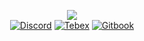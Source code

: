<p align="center" dir="auto">
  <img src="https://github-readme-stats.vercel.app/api?username=cryptixik&theme=dark&show_icons=true&hide_border=false&count_private=true"></img>
  <br>
    <a href="https://discord.gg/4JDHdMTHKv" rel="nofollow">
      <img alt="Discord" src="https://img.shields.io/badge/discord-151515?logo=dyscord&amp;logoColor=white&amp;style=for-the-badge"></a>
    <a href="https://crx.tebex.io" rel="nofollow">
      <img alt="Tebex" src="https://img.shields.io/badge/tebex-151515?logo=tebex&amp;logoColor=white&amp;style=for-the-badge"></a>
    <a href="https://crx.gitbook.io/docs/" rel="nofollow">
      <img alt="Gitbook" src="https://img.shields.io/badge/docs-151515?logo=page&amp;logoColor=white&amp;style=for-the-badge"></a>
  </br>
</p>
